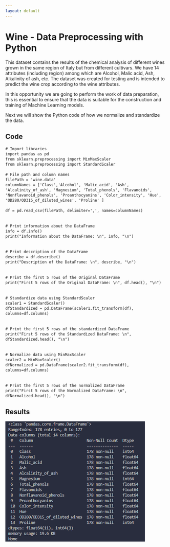 ```yaml
---
layout: default
---
```


# Wine - Data Preprocessing with Python

This dataset contains the results of the chemical analysis of different wines grown in the same region of Italy but from different cultivars.
We have 14 attributes (including region) among which are Alcohol, Malic acid, Ash, Alkalinity of ash, etc.
The dataset was created for testing and is intended to predict the wine crop according to the wine attributes.

In this opportunity we are going to perform the work of data preparation, this is essential to ensure that the data is suitable for the construction and training of Machine Learning models.

Next we will show the Python code of how we normalize and standardize the data.

## Code
```
# Import libraries
import pandas as pd
from sklearn.preprocessing import MinMaxScaler
from sklearn.preprocessing import StandardScaler

# File path and column names
filePath = 'wine.data'
columnNames = ['Class','Alcohol', 'Malic_acid', 'Ash', 'Alcalinity_of_ash', 'Magnesium', 'Total_phenols', 'Flavanoids', 'Nonflavanoid_phenols', 'Proanthocyanins', 'Color_intensity', 'Hue', 'OD280/OD315_of_diluted_wines', 'Proline' ]

df = pd.read_csv(filePath, delimiter=',', names=columnNames)


# Print information about the DataFrame
info = df.info()
print("Information about the DataFrame: \n", info, "\n")


# Print description of the DataFrame
describe = df.describe()
print("Description of the DataFrame: \n", describe, "\n")


# Print the first 5 rows of the Original DataFrame
print("First 5 rows of the Original DataFrame: \n", df.head(), "\n")


# Standardize data using StandardScaler
scaler1 = StandardScaler()
dfStandardized = pd.DataFrame(scaler1.fit_transform(df), columns=df.columns)


# Print the first 5 rows of the standardized DataFrame
print("First 5 rows of the Standardized DataFrame: \n", dfStandardized.head(), "\n")


# Normalize data using MinMaxScaler
scaler2 = MinMaxScaler()
dfNormalized = pd.DataFrame(scaler2.fit_transform(df), columns=df.columns)


# Print the first 5 rows of the normalized DataFrame
print("First 5 rows of the Normalized DataFrame: \n", dfNormalized.head(), "\n")
```

## Results
![Octocat](https://github.com/GuilleFerreira/Machine-Learning-Portfolio/blob/main/assets/img/wine/information.png?raw=true)


